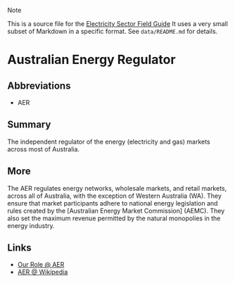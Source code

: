 > [!NOTE] 
> This is a source file for the [Electricity Sector Field Guide](https://grahamlea.github.io/Electricity-Sector-Field-Guide/)
> It uses a very small subset of Markdown in a specific format.
> See `data/README.md` for details.

# Australian Energy Regulator

## Abbreviations
- AER


## Summary

The independent regulator of the energy (electricity and gas) markets across most of Australia.


## More

The AER regulates energy networks, wholesale markets, and retail markets, across all of Australia, with the
exception of Western Australia (WA).
They ensure that market participants adhere to national energy legislation and rules created by the
[Australian Energy Market Commission] (AEMC).
They also set the maximum revenue permitted by the natural monopolies in the energy industry.


## Links
- [Our Role @ AER](https://www.aer.gov.au/about/aer/our-role#markets-we-oversee)
- [AER @ Wikipedia](https://en.wikipedia.org/wiki/Australian_Energy_Regulator)

